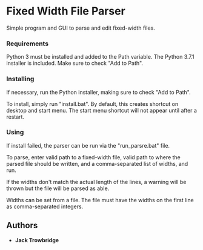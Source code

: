 # Fixed Width File Parser

Simple program and GUI to parse and edit fixed-width files. 

### Requirements

Python 3 must be installed and added to the Path variable. The Python 3.7.1 installer is included. Make sure to check "Add to Path".

### Installing

If necessary, run the Python installer, making sure to check "Add to Path".

To install, simply run "install.bat". By default, this creates shortcut on desktop and start menu. The start menu shortcut will not appear until after a restart.

### Using

If install failed, the parser can be run via the "run_parsre.bat" file.

To parse, enter valid path to a fixed-width file, valid path to where the parsed file should be written, and a comma-separated list of widths, and run.

If the widths don't match the actual length of the lines, a warning will be thrown but the file will be parsed as able.

Widths can be set from a file. The file must have the widths on the first line as comma-separated integers.



## Authors

* **Jack Trowbridge**
